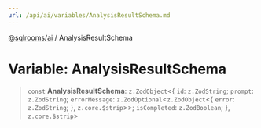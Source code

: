 ```yaml
---
url: /api/ai/variables/AnalysisResultSchema.md
---
```

[@sqlrooms/ai](../index.md) / AnalysisResultSchema

# Variable: AnalysisResultSchema

> `const` **AnalysisResultSchema**: `z.ZodObject`<{ `id`: `z.ZodString`; `prompt`: `z.ZodString`; `errorMessage`: `z.ZodOptional`<`z.ZodObject`<{ `error`: `z.ZodString`; }, `z.core.$strip`>>; `isCompleted`: `z.ZodBoolean`; }, `z.core.$strip`>
